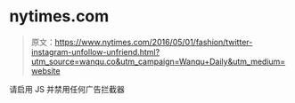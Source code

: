 # nytimes.com

> 原文：<https://www.nytimes.com/2016/05/01/fashion/twitter-instagram-unfollow-unfriend.html?utm_source=wanqu.co&utm_campaign=Wanqu+Daily&utm_medium=website>

请启用 JS 并禁用任何广告拦截器